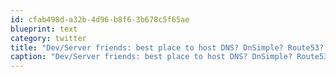 ```yaml
---
id: cfab498d-a32b-4d96-b8f6-3b678c5f65ae
blueprint: text
category: twitter
title: "Dev/Server friends: best place to host DNS? DnSimple? Route53? I'd like to get DNS off my VPS for redundancy."
caption: "Dev/Server friends: best place to host DNS? DnSimple? Route53? I'd like to get DNS off my VPS for redundancy."
---
```

